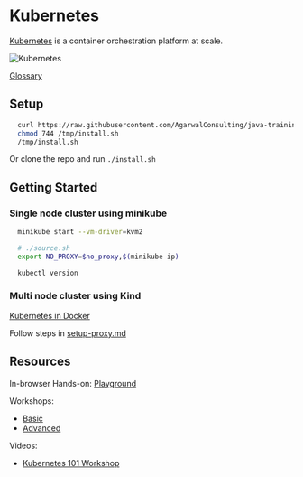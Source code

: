 # Kubernetes

[Kubernetes](https://kubernetes.io/) is a container orchestration platform at scale.

![Kubernetes](https://upload.wikimedia.org/wikipedia/commons/b/be/Kubernetes.png)

[Glossary](https://kubernetes.io/docs/reference/glossary)

## Setup

```bash
  curl https://raw.githubusercontent.com/AgarwalConsulting/java-training/master/code-samples/11-kubernetes/install.sh -o /tmp/install.sh
  chmod 744 /tmp/install.sh
  /tmp/install.sh
```

Or clone the repo and run `./install.sh`

## Getting Started

### Single node cluster using minikube

```bash
  minikube start --vm-driver=kvm2

  # ./source.sh
  export NO_PROXY=$no_proxy,$(minikube ip)

  kubectl version
```

### Multi node cluster using Kind

[Kubernetes in Docker](https://github.com/kubernetes-sigs/kind/)

Follow steps in [setup-proxy.md](https://github.com/AgarwalConsulting/java-training/blob/master/code-samples/11-kubernetes/setup-proxy.md)

## Resources

In-browser Hands-on: [Playground](https://www.katacoda.com/courses/kubernetes)

Workshops:

* [Basic](https://github.com/gsaslis/kubernetes-basics-workshop)
* [Advanced](https://github.com/GoogleCloudPlatform/kubernetes-workshops)

Videos:

* [Kubernetes 101 Workshop](https://www.youtube.com/watch?v=H-FKBoWTVws)
